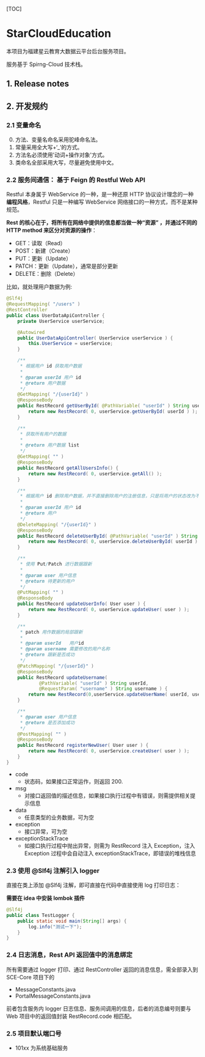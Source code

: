 [TOC]

# StarCloudEducation

本项目为福建星云教育大数据云平台后台服务项目。

服务基于 Spirng-Cloud 技术栈。

## 1. Release notes

## 2. 开发规约

### 2.1 变量命名

0. 方法、变量名命名采用驼峰命名法。
0. 常量采用全大写+‘_’的方式。
0. 方法名必须使用'动词+操作对象'方式。
0. 类命名全部采用大写，尽量避免使用中文。

### 2.2 服务间通信： 基于 Feign 的 Restful Web API

Restful 本身属于 WebService 的一种，是一种还原 HTTP 协议设计理念的一种**编程风格**，Restful 只是一种编写 WebService 网络接口的一种方式，而不是某种规范。

**Rest 的核心在于，将所有在网络中提供的信息都当做一种“资源” ，并通过不同的 HTTP method 来区分对资源的操作**：

- GET：读取（Read）
- POST：新建（Create）
- PUT：更新（Update）
- PATCH：更新（Update），通常是部分更新
- DELETE：删除（Delete）

比如，就处理用户数据为例:

```java
@Slf4j
@RequestMapping( "/users" )
@RestController
public class UserDataApiController {
    private UserService userService;

    @Autowired
    public UserDataApiController( UserService userService ) {
        this.UserService = userService;
    }

    /**
     * 根据用户 id 获取用户数据
     *
     * @param userId 用户 id
     * @return 用户数据
     */
    @GetMapping( "/{userId}" )
    @ResponseBody
    public RestRecord getUserById( @PathVariable( "userId" ) String userId ) {
        return new RestRecord( 0, userService.getUserById( userId ) );
    }

    /**
     * 获取所有用户的数据
     *
     * @return 用户数据 list
     */
    @GetMapping( "" )
    @ResponseBody
    public RestRecord getAllUsersInfo() {
        return new RestRecord( 0, userService.getAll() );
    }

    /**
     * 根据用户 id 删除用户数据，并不直接删除用户的注册信息，只是将用户的状态改为不可用
     *
     * @param userId 用户 id
     * @return 用户
     */
    @DeleteMapping( "/{userId}" )
    @ResponseBody
    public RestRecord deleteUserById( @PathVariable( "userId" ) String userId ) {
        return new RestRecord( 0, userService.deleteUserById( userId ) );
    }

    /**
     * 使用 Put/Patch 进行数据跟新
     *
     * @param user 用户信息
     * @return 待更新的用户
     */
    @PutMapping( "" )
    @ResponseBody
    public RestRecord updateUserInfo( User user ) {
        return new RestRecord( 0, userService.updateUser( user ) );
    }

    /**
     * patch 用作数据的局部跟新
     *
     * @param userId   用户id
     * @param username 需要修改的用户名称
     * @return 跟新是否成功
     */
    @PatchMapping( "/{userId}" )
    @ResponseBody
    public RestRecord updateUsername(
            @PathVariable( "userId" ) String userId,
            @RequestParam( "username" ) String username ) {
        return new RestRecord(0,userService.updateUserName( userId, username ));
    }

    /**
     * @param user 用户信息
     * @return 是否添加成功
     */
    @PostMapping( "" )
    @ResponseBody
    public RestRecord registerNewUser( User user ) {
        return new RestRecord( 0, userService.createUser( user ) );
    }
}
```

- code
    - 状态码，如果接口正常运作，则返回 200.
- msg
    - 对接口返回值的描述信息，如果接口执行过程中有错误，则需提供相关提示信息
- data
    - 任意类型的业务数据，可为空
- exception
    - 接口异常，可为空
- exceptionStackTrace
    - 如接口执行过程中抛出异常，则需为 RestRecord 注入 Exception，注入 Exception 过程中会自动注入 exceptionStackTrace，即错误的堆栈信息

### 2.3 使用 @Slf4j 注解引入 logger

直接在类上添加 @Slf4j 注解，即可直接在代码中直接使用 log 打印日志：

**需要在 idea 中安装 lombok 插件**

```java
@Slf4j
public class TestLogger {
    public static void main(String[] args) {
        log.info("测试一下");
    }
}
```

### 2.4 日志消息，Rest API 返回值中的消息绑定

所有需要通过 logger 打印、通过 RestController 返回的消息信息，需全部录入到 SCE-Core 项目下的

- MessageConstants.java
- PortalMessageConstants.java 

前者包含服务内 logger 日志信息、服务间调用的信息，后者的消息编号则要与 Web 项目中的返回值封装 RestRecord.code 相匹配。

### 2.5 项目默认端口号

- 101xx 为系统基础服务 